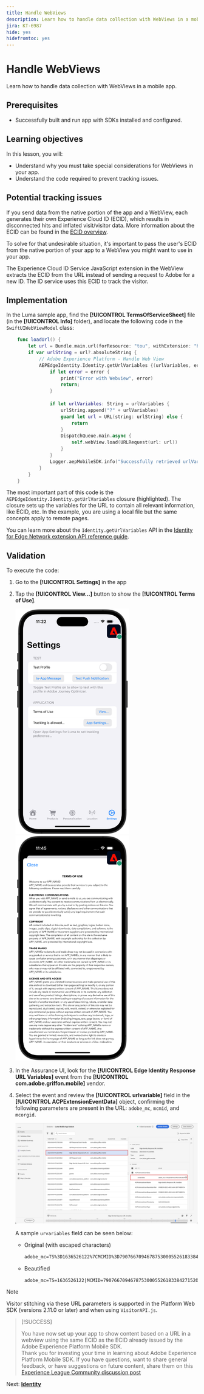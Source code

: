 ```yaml
---
title: Handle WebViews
description: Learn how to handle data collection with WebViews in a mobile app.
jira: KT-6987
hide: yes
hidefromtoc: yes
---
```

# Handle WebViews

Learn how to handle data collection with WebViews in a mobile app.

## Prerequisites

* Successfully built and run app with SDKs installed and configured.

## Learning objectives

In this lesson, you will:

* Understand why you must take special considerations for WebViews in your app.
* Understand the code required to prevent tracking issues.

## Potential tracking issues

If you send data from the native portion of the app and a WebView, each generates their own Experience Cloud ID (ECID), which results in disconnected hits and inflated visit/visitor data. More information about the ECID can be found in the [ECID overview](https://experienceleague.adobe.com/docs/experience-platform/identity/ecid.html?lang=en).

To solve for that undesirable situation, it's important to pass the user's ECID from the native portion of your app to a WebView you might want to use in your app.

The Experience Cloud ID Service JavaScript extension in the WebView extracts the ECID from the URL instead of sending a request to Adobe for a new ID. The ID service uses this ECID to track the visitor.

## Implementation

In the Luma sample app, find the **[!UICONTROL TermsOfServiceSheet]** file (in the **[!UICONTROL Info]** folder), and locate the following code in the `SwiftUIWebViewModel` class:

```swift {highlight="6-22"}
    func loadUrl() {
        let url = Bundle.main.url(forResource: "tou", withExtension: "html")
        if var urlString = url?.absoluteString {
            // Adobe Experience Platform - Handle Web View
            AEPEdgeIdentity.Identity.getUrlVariables {(urlVariables, error) in
                if let error = error {
                    print("Error with Webview", error)
                    return;
                }
                
                if let urlVariables: String = urlVariables {
                    urlString.append("?" + urlVariables)
                    guard let url = URL(string: urlString) else {
                        return
                    }
                    DispatchQueue.main.async {
                        self.webView.load(URLRequest(url: url))
                    }
                }
                Logger.aepMobileSDK.info("Successfully retrieved urlVariables for WebView, final URL: \(urlString)")
            }
        }
    }
```

The most important part of this code is the `AEPEdgeIdentity.Identity.getUrlVariables` closure (highlighted). The closure sets up the variables for the URL to contain all relevant information, like ECID, etc. In the example, you are using a local file but the same concepts apply to remote pages.

You can learn more about the `Identity.getUrlVariables` API in the [Identity for Edge Network extension API reference guide](https://developer.adobe.com/client-sdks/documentation/identity-for-edge-network/api-reference/#geturlvariables).

## Validation

To execute the code:

1. Go to the **[!UICONTROL Settings]** in the app
1. Tap the **[!UICONTROL View...]** button to show the **[!UICONTROL Terms of Use]**.

   <img src="./assets/tou1.png" width=300/> <img src="./assets/tou2.png" width=300/> 

1. In the Assurance UI, look for the **[!UICONTROL Edge Identity Response URL Variables]** event from the **[!UICONTROL com.adobe.griffon.mobile]** vendor. 
1. Select the event and review the **[!UICONTROL urlvariable]** field in the **[!UICONTROL ACPExtensionEventData]** object, confirming the following parameters are present in the URL: `adobe_mc`, `mcmid`, and `mcorgid`.

    ![webview validation](assets/webview-validation.png)

    A sample `urvariables` field can be seen below:

    * Original (with escaped characters)

      ```html
      adobe_mc=TS%3D1636526122%7CMCMID%3D79076670946787530005526183384271520749%7CMCORGID%3D7ABB3E6A5A7491460A495D61%40AdobeOrg
      ```

    * Beautified

      ```html
      adobe_mc=TS=1636526122|MCMID=79076670946787530005526183384271520749|MCORGID=7ABB3E6A5A7491460A495D61@AdobeOrg
      ```

>[!NOTE]
>
>Visitor stitching via these URL parameters is supported in the Platform Web SDK (versions 2.11.0 or later) and when using `VisitorAPI.js`.


>[!SUCCESS]
>
>You have now set up your app to show content based on a URL in a webview using the same ECID as the ECID already issued by the Adobe Experience Platform Mobile SDK.<br/>Thank you for investing your time in learning about Adobe Experience Platform Mobile SDK. If you have questions, want to share general feedback, or have suggestions on future content, share them on this [Experience League Community discussion post](https://experienceleaguecommunities.adobe.com/t5/adobe-experience-platform-launch/tutorial-discussion-implement-adobe-experience-cloud-in-mobile/td-p/443796)

Next: **[Identity](identity.md)**
